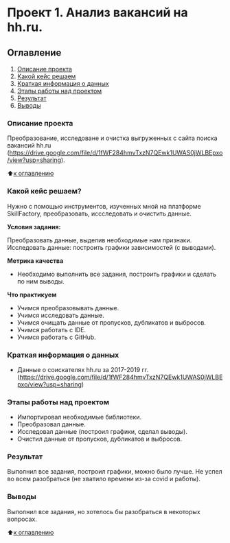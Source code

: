 # Проект 1. Анализ вакансий на hh.ru.

## Оглавление
1. [Описание проекта](https://github.com/Zhmih88/Training/tree/main/project_1/README.md#Описание-проекта)
2. [Какой кейс решаем](https://github.com/Zhmih88/Training/tree/main/project_1/README.md#Какой-кейс-решаем)
3. [Краткая информация о данных](https://github.com/Zhmih88/Training/tree/main/project_1/README.md#ОКраткая-информация-о-данных)
4. [Этапы работы над проектом](https://github.com/Zhmih88/Training/tree/main/project_1/README.md#Этапы-работы-над-проектом)
5. [Результат](https://github.com/Zhmih88/Training/tree/main/project_1/README.md#Результат)
6. [Выводы](https://github.com/Zhmih88/Training/tree/main/project_1/README.md#Выводы)

### Описание проекта
Преобразование, исследоване и очистка выгруженных с сайта поиска вакансий hh.ru (https://drive.google.com/file/d/1fWF284hmvTxzN7QEwk1UWAS0jWLBEpxo/view?usp=sharing).

:arrow_up:[к оглавлению](https://github.com/Zhmih88/Training/tree/main/project_1/README.md#Оглавление)


### Какой кейс решаем?
Нужно с помощью инструментов, изученных мной на платформе SkillFactory, преобразовать, иссследовать и очистить данные.

**Условия задания:**

Преобразовать данные, выделив необходимые нам признаки. Исследовать данные: построить графики зависимостей (с выводами).


**Метрика качества**
- Необходимо выполнить все задания, построить графики и сделать по ним выводы.

**Что практикуем**
- Учимся преобразовывать данные.
- Учимся исследовать данные.
- Учимся очищать данные от пропусков, дубликатов и выбросов.
- Учимся работать с IDE.
- Учимся работать с GitHub.

### Краткая информация о данных
- Данные о соискателях hh.ru за 2017-2019 гг. (https://drive.google.com/file/d/1fWF284hmvTxzN7QEwk1UWAS0jWLBEpxo/view?usp=sharing)

### Этапы работы над проектом
+ Импортировал необходимые библиотеки.
+ Преобразовал данные.
+ Исследовал данные (построил графики, сделал выводы).
+ Очистил данные от пропусков, дубликатов и выбросов.

### Результат
Выполнил все задания, построил графики, можно было лучше.
Не успел во всем разобраться (не хватило времени из-за covid и работы).

### Выводы
Выполнил все задания, но хотелось бы разобраться в некоторых вопросах.

:arrow_up:[к оглавлению](https://github.com/Zhmih88/Training/tree/main/project_1/README.md#Оглавление)